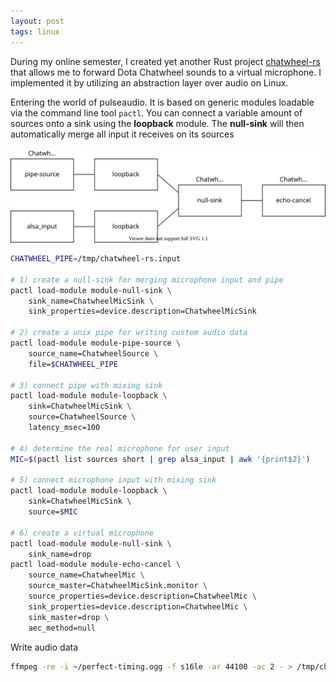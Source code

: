```yaml
---
layout: post
tags: linux
---
```


During my online semester, I created yet another Rust project [chatwheel-rs](https://github.com/lausek/chatwheel-rs) that allows me to forward Dota Chatwheel sounds to a virtual microphone. I implemented it by utilizing an abstraction layer over audio on Linux.

Entering the world of pulseaudio. It is based on generic modules loadable via the command line tool `pactl`. You can connect a variable amount of sources onto a sink using the **loopback** module. The **null-sink** will then automatically merge all input it receives on its sources

![pulseaudio configuration](/img/assets/chatwheel.svg)

``` bash
CHATWHEEL_PIPE=/tmp/chatwheel-rs.input

# 1) create a null-sink for merging microphone input and pipe
pactl load-module module-null-sink \
    sink_name=ChatwheelMicSink \
    sink_properties=device.description=ChatwheelMicSink

# 2) create a unix pipe for writing custom audio data
pactl load-module module-pipe-source \
    source_name=ChatwheelSource \
    file=$CHATWHEEL_PIPE

# 3) connect pipe with mixing sink
pactl load-module module-loopback \
    sink=ChatwheelMicSink \
    source=ChatwheelSource \
    latency_msec=100

# 4) determine the real microphone for user input
MIC=$(pactl list sources short | grep alsa_input | awk '{print$2}')

# 5) connect microphone input with mixing sink
pactl load-module module-loopback \
    sink=ChatwheelMicSink \
    source=$MIC

# 6) create a virtual microphone
pactl load-module module-null-sink \
    sink_name=drop
pactl load-module module-echo-cancel \
    source_name=ChatwheelMic \
    source_master=ChatwheelMicSink.monitor \
    source_properties=device.description=ChatwheelMic \
    sink_properties=device.description=ChatwheelMic \
    sink_master=drop \
    aec_method=null
```

Write audio data

``` bash
ffmpeg -re -i ~/perfect-timing.ogg -f s16le -ar 44100 -ac 2 - > /tmp/chatwheel-rs.input
```
